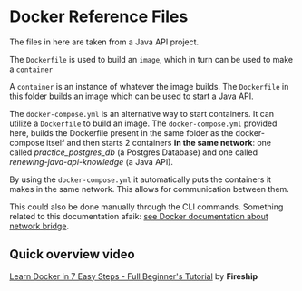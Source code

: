# Docker Reference Files

The files in here are taken from a Java API project.

The `Dockerfile` is used to build an `image`, which in turn can be used to make a `container`

A `container` is an instance of whatever the image builds. The `Dockerfile` in this folder builds
an image which can be used to start a Java API.

The `docker-compose.yml` is an alternative way to start containers. It can utilize a `Dockerfile` to build an image.
The `docker-compose.yml` provided here, builds the Dockerfile present in the same folder as the docker-compose itself and 
then starts 2 containers __in the same network__: one called *practice_postgres_db* (a Postgres Database) and one called
*renewing-java-api-knowledge* (a Java API).

By using the `docker-compose.yml` it automatically puts the containers it makes in the same network. This allows for communication between them.

This could also be done manually through the CLI commands. Something related to this documentation afaik: [see Docker documentation about network bridge](https://docs.docker.com/network/bridge/). 

## Quick overview video

[Learn Docker in 7 Easy Steps - Full Beginner's Tutorial](https://www.youtube.com/watch?v=gAkwW2tuIqE) by __Fireship__

